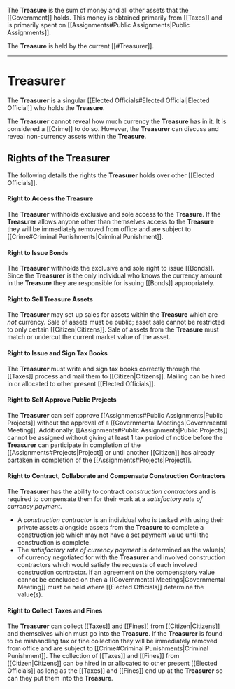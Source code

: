 The **Treasure** is the sum of money and all other assets that the [[Government]] holds.
This money is obtained primarily from [[Taxes]] and is primarily spent on [[Assignments#Public Assignments|Public Assignments]].

The **Treasure** is held by the current [[#Treasurer]].

---
# Treasurer
The **Treasurer** is a singular [[Elected Officials#Elected Official|Elected Official]] who holds the **Treasure**.

The **Treasurer** cannot reveal how much currency the **Treasure** has in it. It is considered a [[Crime]] to do so. However, the **Treasurer** can discuss and reveal non-currency assets within the **Treasure**.
## Rights of the Treasurer
The following details the rights the **Treasurer** holds over other [[Elected Officials]].
#### Right to Access the Treasure
The **Treasurer** withholds exclusive and sole access to the **Treasure**. If the **Treasurer** allows anyone other than themselves access to the **Treasure** they will be immediately removed from office and are subject to [[Crime#Criminal Punishments|Criminal Punishment]].
#### Right to Issue Bonds 
The **Treasurer** withholds the exclusive and sole right to issue [[Bonds]]. Since the **Treasurer** is the only individual who knows the currency amount in the **Treasure** they are responsible for issuing [[Bonds]] appropriately. 
#### Right to Sell Treasure Assets
The **Treasurer** may set up sales for assets within the **Treasure** which are *not* currency. Sale of assets must be public; asset sale cannot be restricted to only certain [[Citizen|Citizens]]. Sale of assets from the **Treasure** must match or undercut the current market value of the asset.
#### Right to Issue and Sign Tax Books
The **Treasurer** must write and sign tax books correctly through the [[Taxes]] process and mail them to [[Citizen|Citizens]]. Mailing can be hired in or allocated to other present [[Elected Officials]].
#### Right to Self Approve Public Projects
The **Treasurer** can self approve [[Assignments#Public Assignments|Public Projects]] without the approval of a [[Governmental Meetings|Governmental Meeting]]. Additionally, [[Assignments#Public Assignments|Public Projects]] cannot be assigned without giving at least 1 tax period of notice before the **Treasurer**  can participate in completion of the [[Assignments#Projects|Project]] or until another [[Citizen]] has already partaken in completion of the [[Assignments#Projects|Project]].
#### Right to Contract, Collaborate and Compensate Construction Contractors
The **Treasurer** has the ability to contract *construction contractors* and is required to compensate them for their work at a *satisfactory rate of currency payment*.
- A *construction contractor* is an individual who is tasked with using their private assets alongside assets from the **Treasure** to complete a construction job which may not have a set payment value until the construction is complete.
- The *satisfactory rate of currency payment* is determined as the value(s) of currency negotiated for with the **Treasurer** and involved construction contractors which would satisfy the requests of each involved construction contractor. If an agreement on the compensatory value cannot be concluded on then a [[Governmental Meetings|Governmental Meeting]] must be held where [[Elected Officials]] determine the value(s).
#### Right to Collect Taxes and Fines
The **Treasurer** can collect [[Taxes]] and [[Fines]] from [[Citizen|Citizens]] and themselves which must go into the **Treasure**. If the **Treasurer** is found to be mishandling tax or fine collection they will be immediately removed from office and are subject to [[Crime#Criminal Punishments|Criminal Punishment]]. The collection of [[Taxes]] and [[Fines]] from [[Citizen|Citizens]] can be hired in or allocated to other present [[Elected Officials]] as long as the [[Taxes]] and [[Fines]] end up at the **Treasurer** so can they put them into the **Treasure**.
